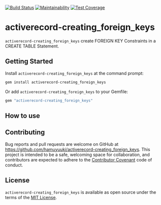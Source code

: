 [![Build Status](https://travis-ci.com/hamuyuuki/activerecord-creating_foreign_keys.svg?branch=master)](https://travis-ci.com/hamuyuuki/activerecord-creating_foreign_keys)
[![Maintainability](https://api.codeclimate.com/v1/badges/3cac3284bb083ea1f9cd/maintainability)](https://codeclimate.com/github/hamuyuuki/activerecord-creating_foreign_keys/maintainability)
[![Test Coverage](https://api.codeclimate.com/v1/badges/3cac3284bb083ea1f9cd/test_coverage)](https://codeclimate.com/github/hamuyuuki/activerecord-creating_foreign_keys/test_coverage)

# activerecord-creating_foreign_keys
`activerecord-creating_foreign_keys` create FOREIGN KEY Constraints in a CREATE TABLE Statement.

## Getting Started
Install `activerecord-creating_foreign_keys` at the command prompt:
```sh
gem install activerecord-creating_foreign_keys
```

Or add `activerecord-creating_foreign_keys` to your Gemfile:
```ruby
gem "activerecord-creating_foreign_keys"
```

## How to use

## Contributing
Bug reports and pull requests are welcome on GitHub at https://github.com/hamuyuuki/activerecord-creating_foreign_keys. This project is intended to be a safe, welcoming space for collaboration, and contributors are expected to adhere to the [Contributor Covenant](http://contributor-covenant.org) code of conduct.

## License
`activerecord-creating_foreign_keys` is available as open source under the terms of the [MIT License](https://opensource.org/licenses/MIT).
